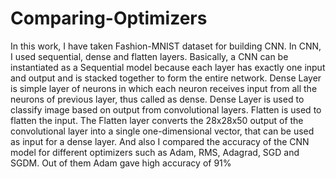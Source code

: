 # Comparing-Optimizers
In this work, I have taken Fashion-MNIST dataset for building CNN. In CNN, I used sequential, dense and flatten layers. Basically, a CNN can be instantiated as a Sequential model because each layer has exactly one input and output and is stacked together to form the entire network. Dense Layer is simple layer of neurons in which each neuron receives input from all the neurons of previous layer, thus called as dense. Dense Layer is used to classify image based on output from convolutional layers. Flatten is used to flatten the input. The Flatten layer converts the 28x28x50 output of the convolutional layer into a single one-dimensional vector, that can be used as input for a dense layer. And also I compared the accuracy of the CNN model for different optimizers such as Adam, RMS, Adagrad, SGD and SGDM. Out of them Adam gave high accuracy of 91%
